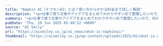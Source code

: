 ```yaml
---
title: "Napkin AI（ナプキンAI）とは？使い方からかかる料金まで詳しく解説"
description: "<p>仕事で使う文章やアイデアをまとめてわかりやすい形で整理したいので、何か良いツールはないか探しているけれど、なかなか見つからず困っている人はいませんか？ 仕事で周囲の人に物事をわかりやすく説明するためには、文章だけではなく [&#8230;]</p> <p>The post <a href='https://aismiley.co.jp/ai_news/what-is-napkinai/'>Napkin AI（ナプキンAI）とは？使い方からかかる料金まで詳しく解説</a> first appeared on <a href='https://aismiley.co.jp'>AIポータルメディアAIsmiley</a>.</p>"
summary: "<p>仕事で使う文章やアイデアをまとめてわかりやすい形で整理したいので、何か良いツールはないか探しているけれど、なかなか見つからず困っている人はいませんか？ 仕事で周囲の人に物事をわかりやすく説明するためには、文章だけではなく [&#8230;]</p> <p>The post <a href='https://aismiley.co.jp/ai_news/what-is-napkinai/'>Napkin AI（ナプキンAI）とは？使い方からかかる料金まで詳しく解説</a> first appeared on <a href='https://aismiley.co.jp'>AIポータルメディアAIsmiley</a>.</p>"
pubDate: "Thu, 19 Jun 2025 05:40:52 +0000"
source: "AI Smily"
url: "https://aismiley.co.jp/ai_news/what-is-napkinai/"
thumbnail: "https://aismiley.co.jp/wp-content/uploads/2025/02/what-is-dify.jpg"
---
```


